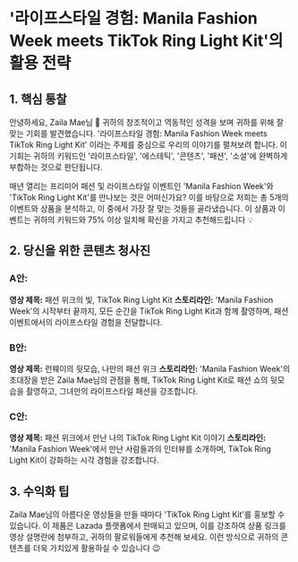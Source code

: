 # '라이프스타일 경험: Manila Fashion Week meets TikTok Ring Light Kit'의 활용 전략

## 1. 핵심 통찰
안녕하세요, Zaila Mae님 🌸 귀하의 창조적이고 역동적인 성격을 보며 귀하를 위해 잘 맞는 기회를 발견했습니다. '라이프스타일 경험: Manila Fashion Week meets TikTok Ring Light Kit' 이라는 주제를 중심으로 우리의 이야기를 펼쳐보려 합니다. 이 기회는 귀하의 키워드인 '라이프스타일', '에스테틱', '콘텐츠', '패션', '소셜'에 완벽하게 부합하는 것으로 판단됩니다. 

매년 열리는 프리미어 패션 및 라이프스타일 이벤트인 'Manila Fashion Week'와 'TikTok Ring Light Kit'를 만나보는 것은 어떠신가요? 이를 바탕으로 저희는 총 5개의 이벤트와 상품을 분석하고, 이 중에서 가장 잘 맞는 것들을 골라냈습니다. 이 상품과 이벤트는 귀하의 키워드와 75% 이상 일치해 확신을 가지고 추천해드립니다 💡

## 2. 당신을 위한 콘텐츠 청사진

### A안:
**영상 제목:** 패션 위크의 빛, TikTok Ring Light Kit
**스토리라인:** 'Manila Fashion Week'의 시작부터 끝까지, 모든 순간을 TikTok Ring Light Kit과 함께 촬영하며, 패션 이벤트에서의 라이프스타일 경험을 전달합니다.

### B안:
**영상 제목:** 런웨이의 뒷모습, 나만의 패션 위크
**스토리라인:** 'Manila Fashion Week'의 초대장을 받은 Zaila Mae님의 관점을 통해, TikTok Ring Light Kit로 패션 쇼의 뒷모습을 촬영하고, 그녀만의 라이프스타일 패션을 강조합니다.

### C안:
**영상 제목:** 패션 위크에서 만난 나의 TikTok Ring Light Kit 이야기
**스토리라인:** 'Manila Fashion Week'에서 만난 사람들과의 인터뷰를 소개하며, TikTok Ring Light Kit이 강화하는 시각 경험을 강조합니다.

## 3. 수익화 팁
Zaila Mae님의 아름다운 영상들을 만들 때마다 'TikTok Ring Light Kit'를 홍보할 수 있습니다. 이 제품은 Lazada 플랫폼에서 판매되고 있으며, 이를 강조하여 상품 링크를 영상 설명란에 첨부하고, 귀하의 팔로워들에게 추천해 보세요. 이런 방식으로 귀하의 콘텐츠를 더욱 가치있게 활용하실 수 있습니다 😉